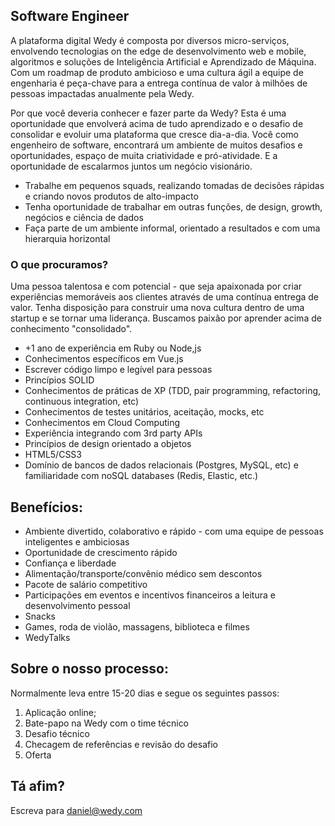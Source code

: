 ## Software Engineer

A plataforma digital Wedy é composta por diversos micro-serviços, envolvendo tecnologias on the edge de desenvolvimento web e mobile, algoritmos e soluções de Inteligência Artificial e Aprendizado de Máquina. Com um roadmap de produto ambicioso e uma cultura ágil a equipe de engenharia é peça-chave para a entrega contínua de valor à milhões de pessoas impactadas anualmente pela Wedy. 

Por que você deveria conhecer e fazer parte da Wedy?
Esta é uma oportunidade que envolverá acima de tudo aprendizado e o desafio de consolidar e evoluir uma plataforma que cresce dia-a-dia. Você como engenheiro de software, encontrará um ambiente de muitos desafios e oportunidades, espaço de muita criatividade e pró-atividade. E a oportunidade de escalarmos juntos um negócio visionário.

* Trabalhe em pequenos squads, realizando tomadas de decisões rápidas e criando novos produtos de alto-impacto
* Tenha oportunidade de trabalhar em outras funções, de design, growth, negócios e ciência de dados
* Faça parte de um ambiente informal, orientado a resultados e com uma hierarquia horizontal


### O que procuramos? 
Uma pessoa talentosa e com potencial - que seja apaixonada por criar experiências memoráveis aos clientes através de uma contínua entrega de valor. Tenha disposição para construir uma nova cultura dentro de uma startup e se tornar uma liderança. Buscamos paixão por aprender acima de conhecimento "consolidado".

* +1 ano de experiência em Ruby ou Node,js
* Conhecimentos específicos em Vue.js
* Escrever código limpo e legível para pessoas
* Princípios SOLID
* Conhecimentos de práticas de XP (TDD, pair programming, refactoring, continuous integration, etc)
* Conhecimentos de testes unitários, aceitação, mocks, etc
* Conhecimentos em Cloud Computing
* Experiência integrando com 3rd party APIs
* Princípios de design orientado a objetos
* HTML5/CSS3
* Domínio de bancos de dados relacionais (Postgres, MySQL, etc) e familiaridade com noSQL databases (Redis, Elastic, etc.)

## Benefícios:
* Ambiente divertido, colaborativo e rápido - com uma equipe de pessoas inteligentes e ambiciosas
* Oportunidade de crescimento rápido
* Confiança e liberdade
* Alimentação/transporte/convênio médico sem descontos
* Pacote de salário competitivo
* Participações em eventos e incentivos financeiros a leitura e desenvolvimento pessoal
* Snacks
* Games, roda de violão, massagens, biblioteca e filmes
* WedyTalks

## Sobre o nosso processo:
Normalmente leva entre 15-20 dias e segue os seguintes passos:
1. Aplicação online;
2. Bate-papo na Wedy com o time técnico
3. Desafio técnico
4. Checagem de referências e revisão do desafio
5. Oferta

## Tá afim?
Escreva para daniel@wedy.com
